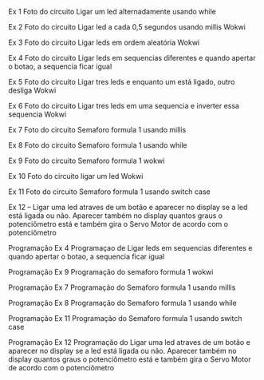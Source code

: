 Ex 1 Foto do circuito Ligar um led alternadamente usando while


Ex 2 Foto do circuito Ligar led a cada 0,5 segundos usando millis Wokwi


Ex 3 Foto do circuito Ligar leds em ordem aleatória Wokwi


Ex 4 Foto do circuito Ligar leds em sequencias diferentes e quando apertar o botao, a sequencia ficar igual


Ex 5 Foto do circuito Ligar tres leds e enquanto um está ligado, outro desliga Wokwi


Ex 6 Foto do circuito Ligar tres leds em uma sequencia e inverter essa sequencia Wokwi


Ex 7 Foto do circuito Semaforo formula 1 usando millis


Ex 8 Foto do circuito Semaforo formula 1 usando while


Ex 9 Foto do circuito Semaforo formula 1 wokwi

Ex 10 Foto do circuito ligar um led Wokwi


Ex 11 Foto do circuito Semaforo formula 1 usando switch case

Ex 12 – Ligar uma led atraves de um botão e aparecer no display se a led está ligada ou não. Aparecer também no display quantos graus o potenciômetro está e também gira o Servo Motor de acordo com o potenciômetro 


Programação Ex 4 Programaçao de Ligar leds em sequencias diferentes e quando apertar o botao, a sequencia ficar igual



Programação Ex 9 Programação do semaforo formula 1 wokwi



Programação Ex 7 Programação do Semaforo formula 1 usando millis


Programação Ex 8 Programação do Semaforo formula 1 usando while


Programação Ex 11 Programação do Semaforo formula 1 usando switch case

Programação Ex 12 Programação do Ligar uma led atraves de um botão e aparecer no display se a led está ligada ou não. Aparecer também no display quantos graus o potenciômetro está e também gira o Servo Motor de acordo com o potenciômetro 



